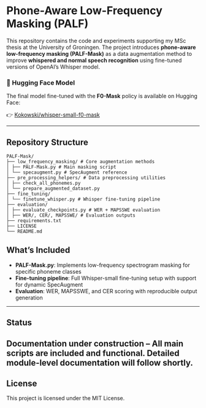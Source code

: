 # Phone-Aware Low-Frequency Masking (PALF)

This repository contains the code and experiments supporting my MSc thesis at the University of Groningen. The project introduces **phone-aware low-frequency masking (PALF-Mask)** as a data augmentation method to improve **whispered and normal speech recognition** using fine-tuned versions of OpenAI’s Whisper model.

### 🔗 Hugging Face Model

The final model fine-tuned with the **F0-Mask** policy is available on Hugging Face:

👉 [Kokowski/whisper-small-f0-mask](https://huggingface.co/jankoko/PALF-Whisper-small)

---

## Repository Structure

```
PALF-Mask/
├── low_frequency_masking/ # Core augmentation methods
│ ├── PALF-Mask.py # Main masking script
│ └── specaugment.py # SpecAugment reference
├── pre_processing_helpers/ # Data preprocessing utilities
│ ├── check_all_phonemes.py
│ └── prepare_augmented_dataset.py
├── fine_tuning/
│ └── finetune_whisper.py # Whisper fine-tuning pipeline
├── evaluation/
│ ├── evaluate_checkpoints.py # WER + MAPSSWE evaluation
│ ├── WER/, CER/, MAPSSWE/ # Evaluation outputs
├── requirements.txt
├── LICENSE
└── README.md
```

## What’s Included

- **PALF-Mask.py**: Implements low-frequency spectrogram masking for specific phoneme classes
- **Fine-tuning pipeline**: Full Whisper-small fine-tuning setup with support for dynamic SpecAugment
- **Evaluation**: WER, MAPSSWE, and CER scoring with reproducible output generation

---

## Status

**Documentation under construction** – All main scripts are included and functional. Detailed module-level documentation will follow shortly.
---

## License

This project is licensed under the MIT License.
                

